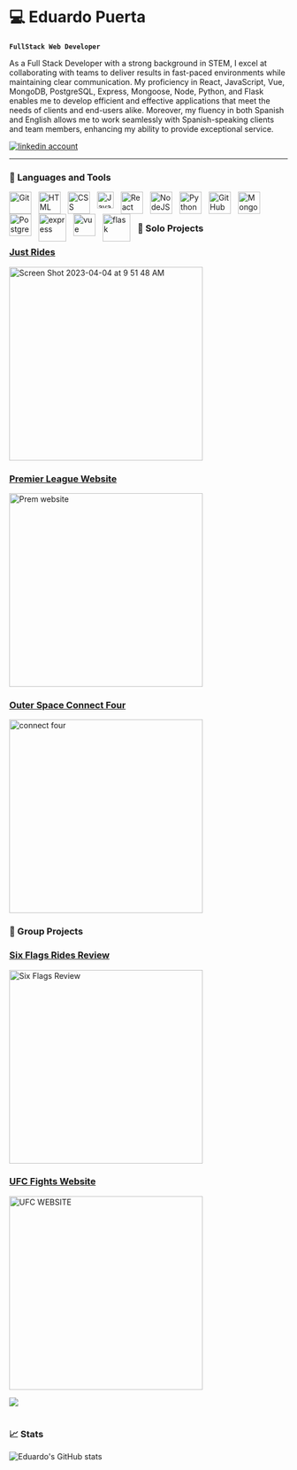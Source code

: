 # :computer: Eduardo Puerta

**`FullStack Web Developer`**

As a Full Stack Developer with a strong background in STEM, I excel at collaborating with teams to deliver results in fast-paced environments while maintaining clear communication. My proficiency in React, JavaScript, Vue, MongoDB, PostgreSQL, Express, Mongoose, Node, Python, and Flask enables me to develop efficient and effective applications that meet the needs of clients and end-users alike. Moreover, my fluency in both Spanish and English allows me to work seamlessly with Spanish-speaking clients and team members, enhancing my ability to provide exceptional service.

   <p align="left">
      <a href="https://www.linkedin.com/in/eduardo-puerta-0a7707265/">
         <img alt="linkedin account" title="Connect With Me on LinkedIn" src="https://custom-icon-badges.demolab.com/badge/-LinkedIn-red?style=for-the-badge&logo=comment-discussion&logoColor=white"/></a> 
  
---

### :key:  Languages and Tools
<img align="left" alt="Git" width="40px" style="padding-right:10px;" src="https://cdn.jsdelivr.net/gh/devicons/devicon/icons/git/git-original.svg" />
<img align="left" alt="HTML" width="40px" style="padding-right:10px;" src="https://cdn.jsdelivr.net/gh/devicons/devicon/icons/html5/html5-plain.svg" />
<img align="left" alt="CSS" width="40px" style="padding-right:10px;" src="https://cdn.jsdelivr.net/gh/devicons/devicon/icons/css3/css3-plain.svg" />
<img align="left" alt="JavaScript" width="30px" style="padding-right:10px;" src="https://cdn.jsdelivr.net/gh/devicons/devicon/icons/javascript/javascript-plain.svg" />
<img align="left" alt="React" width="40px" style="padding-right:10px;" src="https://cdn.jsdelivr.net/gh/devicons/devicon/icons/react/react-original.svg" />
<img align="left" alt="NodeJS" width="40px" style="padding-right:10px;" src="https://cdn.jsdelivr.net/gh/devicons/devicon/icons/nodejs/nodejs-original.svg" />
<img align="left" alt="Python" width="40px" style="padding-right:10px;" src="https://cdn.jsdelivr.net/gh/devicons/devicon/icons/python/python-plain.svg" />
<img align="left" alt="GitHub" width="40px" style="padding-right:10px;" src="https://cdn.jsdelivr.net/gh/devicons/devicon/icons/github/github-original.svg" /> 
<img align="left" alt="MongoDB" width="40px" style="padding-right:10px;" src="https://cdn.jsdelivr.net/gh/devicons/devicon/icons/mongodb/mongodb-original-wordmark.svg" />
<img align="left" alt="Postgresql" width="40px" style="padding-right:10px;" src="https://cdn.jsdelivr.net/gh/devicons/devicon/icons/postgresql/postgresql-original-wordmark.svg" />
<img align="left" alt="express" width="50px" style="padding-right:10px;" src="https://cdn.jsdelivr.net/gh/devicons/devicon/icons/express/express-original-wordmark.svg"/>
<img align="left" alt="vue" width="40px" style="padding-right:10px;" src="https://cdn.jsdelivr.net/gh/devicons/devicon/icons/vuejs/vuejs-original-wordmark.svg" />
<img align="left" alt="flask" width="50px" style="padding-right:10px;" src="https://cdn.jsdelivr.net/gh/devicons/devicon/icons/flask/flask-original-wordmark.svg" />
<br />

#

### :art: Solo Projects
[<h3>Just Rides</h3><img width="350" alt="Screen Shot 2023-04-04 at 9 51 48 AM" src="https://user-images.githubusercontent.com/122240360/231035347-60a6b3fe-58e5-4034-921a-c2737e90f6bd.png">
](https://github.com/eduardopuerta9/JustRides)
[<h3>Premier League Website</h3><img width="350" alt="Prem website" src="https://user-images.githubusercontent.com/122240360/220215856-e7cc909b-7566-41f0-9a90-97de7abab2da.png">](https://github.com/eduardopuerta9/Premier-League)
[<h3>Outer Space Connect Four</h3><img width="350" alt="connect four" src="https://user-images.githubusercontent.com/122240360/215114718-7693b643-039b-4960-ade1-858d08450458.png">](https://github.com/eduardopuerta9/CONNECT-FOUR)

### :art: Group Projects
[<h3>Six Flags Rides Review</h3> <img width="350" alt="Six Flags Review" src="https://camo.githubusercontent.com/7984a721682093bc2730eedeeb42a1d4d97e98ae80127d8dc68e977fee750be8/68747470733a2f2f6d656469612e646973636f72646170702e6e65742f6174746163686d656e74732f313037353531393135383039373238313039372f313037383339383235343035333630353338362f53637265656e73686f745f66726f6d5f323032332d30322d32335f31322d30382d33312e706e673f77696474683d31333032266865696768743d363630">](https://github.com/RafaelIgnacioMontes/Six-Flags-Reviews)
[<h3>UFC Fights Website</h3><img width="350" alt="UFC WEBSITE" src="https://camo.githubusercontent.com/ddcfa45efe3f975e036f71cf9c3649db145369f1821017541f39f42832c06d07/68747470733a2f2f692e696d6775722e636f6d2f753641575354732e706e67">](https://github.com/hoang-p6/UFC-Website-FrontEnd)


[<img src="https://custom-icon-badges.demolab.com/badge/-Follow%20For%20More-blue?style=for-the-badge&logo=followers&logoColor=white"/>](https://github.com/eduardopuerta9?tab=followers)

#

### :chart_with_upwards_trend: Stats

![Eduardo's GitHub stats](https://github-readme-stats.vercel.app/api?username=eduardopuerta9&show_icons=true&theme=great-gatsby)



